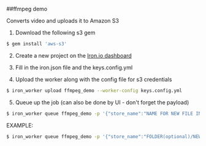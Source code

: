 ##ffmpeg demo

Converts video and uploads it to Amazon S3

1. Download the following s3 gem
```sh
$ gem install 'aws-s3'
```

2. Create a new project on the [Iron.io dashboard](https://hud.iron.io/dashboard)

3. Fill in the iron.json file and the keys.config.yml

4. Upload the worker along with the config file for s3 credentials
```sh
$ iron_worker upload ffmpeg_demo --worker-config keys.config.yml
```

5. Queue up the job (can also be done by UI - don't forget the payload)
```sh
$ iron_worker queue ffmpeg_demo -p '{"store_name":"NAME FOR NEW FILE IN S3", "video_url":"EXISITNG FILE IN S3"}'
```

EXAMPLE:
```sh
$ iron_worker queue ffmpeg_demo -p '{"store_name":"FOLDER(optional)/NEW_FILE_NAME.mp4", "video_url":"https://s3.amazonaws.com/FOLDER_NAME/FILE_NAME.mov"}'
```
